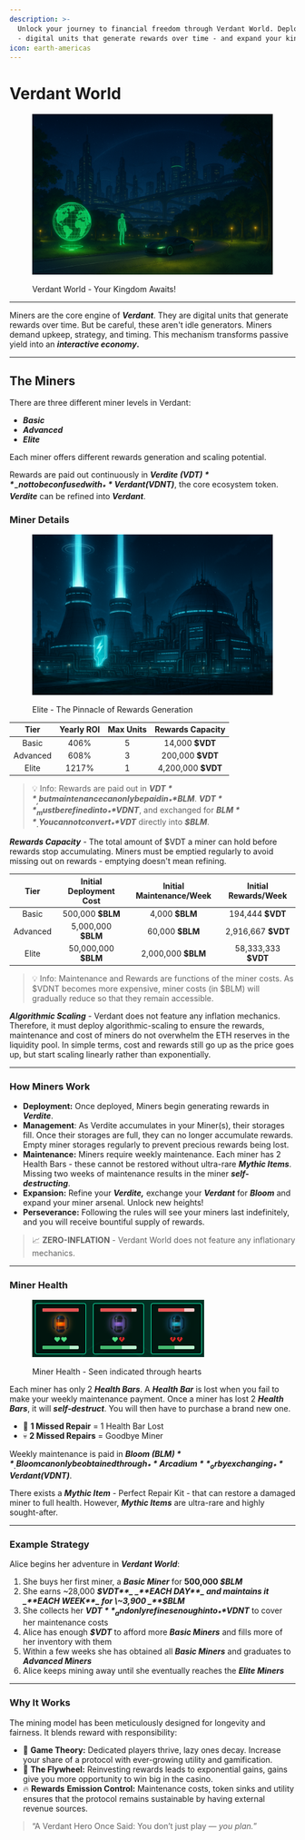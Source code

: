 ```yaml
---
description: >-
  Unlock your journey to financial freedom through Verdant World. Deploy miners
  - digital units that generate rewards over time - and expand your kingdom.
icon: earth-americas
---
```


# Verdant World

<figure><img src="../.gitbook/assets/ChatGPT Image Apr 16, 2025, 12_57_08 AM.png" alt=""><figcaption><p>Verdant World - Your Kingdom Awaits!</p></figcaption></figure>

***

Miners are the core engine of _**Verdant**_. They are digital units that generate rewards over time. But be careful, these aren't idle generators. Miners demand upkeep, strategy, and timing. This mechanism transforms passive yield into an _**interactive economy**_**.**

***

## The Miners

There are three different miner levels in Verdant:

* _**Basic**_
* _**Advanced**_
* _**Elite**_

Each miner offers different rewards generation and scaling potential.&#x20;

Rewards are paid out continuously in _**Verdite ($VDT)**_ - not to be confused with _**Verdant ($VDNT)**_, the core ecosystem token. _**Verdite**_ can be refined into _**Verdant**_.

### Miner Details

<figure><img src="../.gitbook/assets/image (1).png" alt=""><figcaption><p>Elite - The Pinnacle of Rewards Generation</p></figcaption></figure>

<table data-full-width="false"><thead><tr><th align="center">Tier</th><th align="center">Yearly ROI</th><th align="center">Max Units</th><th align="center">Rewards Capacity</th></tr></thead><tbody><tr><td align="center">Basic</td><td align="center">406%</td><td align="center">5</td><td align="center">14,000 <strong>$VDT</strong></td></tr><tr><td align="center">Advanced</td><td align="center">608%</td><td align="center">3</td><td align="center">200,000 <strong>$VDT</strong></td></tr><tr><td align="center">Elite</td><td align="center">1217%</td><td align="center">1</td><td align="center">4,200,000 <strong>$VDT</strong></td></tr></tbody></table>

> 💡 Info: Rewards are paid out in _**$VDT**_, but maintenance can only be paid in _**$BLM**_. _**$VDT**_ must be refined into _**$VDNT**_, and exchanged for _**$BLM**_. You cannot convert _**$VDT**_ directly into _**$BLM**_.

_**Rewards Capacity**_ - The total amount of $VDT a miner can hold before rewards stop accumulating. Miners must be emptied regularly to avoid missing out on rewards - emptying doesn't mean refining.

<table data-full-width="false"><thead><tr><th align="center">Tier</th><th align="center">Initial Deployment Cost</th><th align="center">Initial Maintenance/Week</th><th align="center">Initial Rewards/Week</th></tr></thead><tbody><tr><td align="center">Basic</td><td align="center">500,000 <strong>$BLM</strong> </td><td align="center">4,000 <strong>$BLM</strong></td><td align="center">194,444 <strong>$VDT</strong></td></tr><tr><td align="center">Advanced</td><td align="center">5,000,000 <strong>$BLM</strong></td><td align="center">60,000 <strong>$BLM</strong></td><td align="center">2,916,667 <strong>$VDT</strong></td></tr><tr><td align="center">Elite</td><td align="center">50,000,000 <strong>$BLM</strong></td><td align="center">2,000,000 <strong>$BLM</strong></td><td align="center">58,333,333 <strong>$VDT</strong></td></tr></tbody></table>

> 💡 Info: Maintenance and Rewards are functions of the miner costs. As $VDNT becomes more expensive, miner costs (in $BLM) will gradually reduce so that they remain accessible.

_**Algorithmic Scaling**_ - Verdant does not feature any inflation mechanics. Therefore, it must deploy algorithmic-scaling to ensure the rewards, maintenance and cost of miners do not overwhelm the ETH reserves in the liquidity pool. In simple terms, cost and rewards still go up as the price goes up, but start scaling linearly rather than exponentially.

***

### How Miners Work

* **Deployment:** Once deployed, Miners begin generating rewards in _**Verdite**_.
* **Management**: As Verdite accumulates in your Miner(s), their storages fill. Once their storages are full, they can no longer accumulate rewards. Empty miner storages regularly to prevent precious rewards being lost.
* **Maintenance:** Miners require weekly maintenance. Each miner has 2 Health Bars - these cannot be restored without ultra-rare _**Mythic Items**_. Missing two weeks of maintenance results in the miner _**self-destructing**_.
* **Expansion:** Refine your _**Verdite,**_ exchange your _**Verdant**_ for _**Bloom**_ and expand your miner arsenal. Unlock new heights!
* **Perseverance:** Following the rules will see your miners last indefinitely, and you will receive bountiful supply of rewards.

> 📈 **ZERO-INFLATION** - Verdant World does not feature any inflationary mechanics.

***

### Miner Health

<figure><img src="../.gitbook/assets/image (3).png" alt=""><figcaption><p>Miner Health - Seen indicated through hearts</p></figcaption></figure>

Each miner has only 2 _**Health Bars**_. A _**Health Bar**_ is lost when you fail to make your weekly maintenance payment. Once a miner has lost 2 _**Health Bars**_, it will _**self-destruct**_. You will then have to purchase a brand new one.

* 🔧 **1 Missed Repair** = 1 Health Bar Lost
* 💀 **2 Missed Repairs** = Goodbye Miner

Weekly maintenance is paid in _**Bloom ($BLM)**_. Bloom can only be obtained through _**Arcadium**_ or by exchanging _**Verdant ($VDNT)**_.

There exists a _**Mythic Item**_ - Perfect Repair Kit - that can restore a damaged miner to full health. However, _**Mythic Items**_ are ultra-rare and highly sought-after.

***

### Example Strategy

Alice begins her adventure in _**Verdant World**_:

1. She buys her first miner, a _**Basic Miner**_ for **500,000&#x20;**_**$BLM**_
2. She earns \~28,000 _**$VDT**_ _**EACH DAY**_ and maintains it _**EACH WEEK**_ for \~3,900 _**$BLM**_
3. She collects her _**$VDT**_ and only refines enough into _**$VDNT**_ to cover her maintenance costs
4. Alice has enough _**$VDT**_ to afford more _**Basic Miners**_ and fills more of her inventory with them
5. Within a few weeks she has obtained all _**Basic Miners**_ and graduates to _**Advanced Miners**_
6. Alice keeps mining away until she eventually reaches the _**Elite Miners**_

***

### Why It Works

The mining model has been meticulously designed for longevity and fairness. It blends reward with responsibility:

* 🧠 **Game Theory:** Dedicated players thrive, lazy ones decay. Increase your share of a protocol with ever-growing utility and gamification.
* 🔁 **The Flywheel:** Reinvesting rewards leads to exponential gains, gains give you more opportunity to win big in the casino.
* 🔥 **Rewards** **Emission Control:** Maintenance costs, token sinks and utility ensures that the protocol remains sustainable by having external revenue sources.

> “A Verdant Hero Once Said: You don’t just play — _you plan._”
